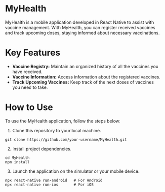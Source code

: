 # MyHealth
MyHealth is a mobile application developed in React Native to assist with vaccine management. 
With MyHealth, you can register received vaccines and track upcoming doses, staying informed about necessary vaccinations.

# Key Features
* **Vaccine Registry:** Maintain an organized history of all the vaccines you have received.
* **Vaccine Information:** Access information about the registered vaccines.
* **Track Upcoming Vaccines:** Keep track of the next doses of vaccines you need to take.
  
# How to Use
To use the MyHealth application, follow the steps below:

1. Clone this repository to your local machine.

  ~~~
  git clone https://github.com/your-username/MyHealth.git
  ~~~
2. Install project dependencies.

  ~~~
  cd MyHealth
  npm install
  ~~~
3. Launch the application on the simulator or your mobile device.

  ~~~
  npx react-native run-android   # For Android
  npx react-native run-ios       # For iOS
  ~~~
